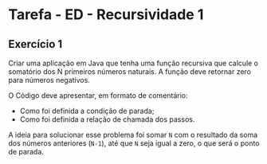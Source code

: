 # Tarefa - ED - Recursividade 1
## Exercício 1
Criar uma aplicação em Java que tenha uma função recursiva que calcule o somatório dos N primeiros números naturais. A função deve retornar zero para números negativos.

O Código deve apresentar, em formato de comentário:
- Como foi definida a condição de parada;
- Como foi definida a relação de chamada dos passos.

A ideia para solucionar esse problema foi somar `N` com o resultado da soma dos números anteriores (`N-1`), até que `N` seja igual a zero, o que será o ponto de parada.
